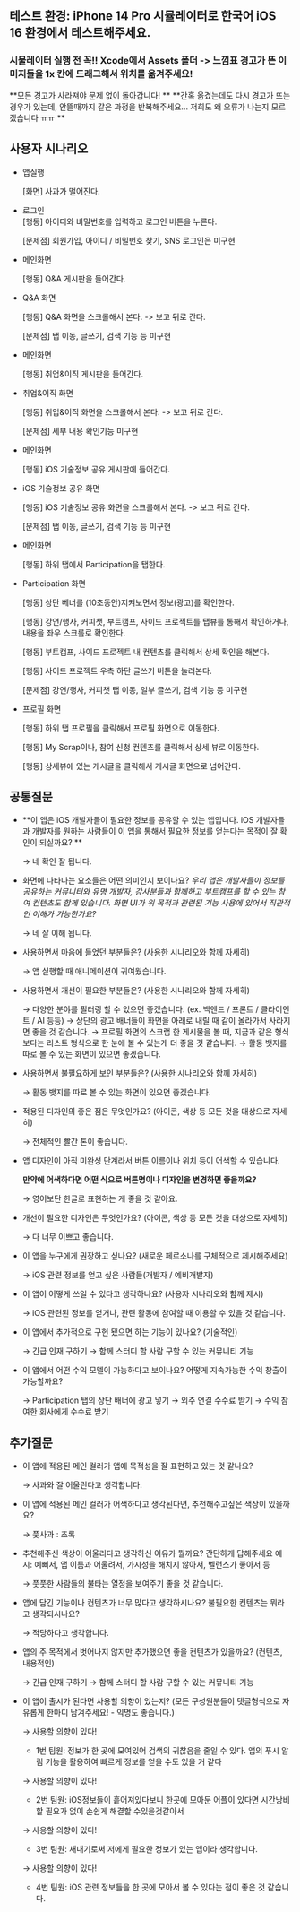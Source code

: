 ## 테스트 환경: iPhone 14 Pro 시뮬레이터로 한국어 iOS 16 환경에서 테스트해주세요.
### 시물레이터 실행 전 꼭!! Xcode에서 Assets 폴더 -> 느낌표 경고가 뜬 이미지들을 1x 칸에 드래그해서 위치를 옮겨주세요!
**모든 경고가 사라져야 문제 없이 돌아갑니다!
**
**간혹 옮겼는데도 다시 경고가 뜨는 경우가 있는데, 안뜰때까지 같은 과정을 반복해주세요... 저희도 왜 오류가 나는지 모르겠습니다 ㅠㅠ
** 



## 사용자 시나리오

- 앱실행
    
    [화면] 사과가 떨어진다. 
    
- 로그인   
    [행동] 아이디와 비밀번호를 입력하고 로그인 버튼을 누른다.
    
    [문제점] 회원가입, 아이디 / 비밀번호 찾기, SNS 로그인은 미구현
    
- 메인화면
    
    [행동] Q&A 게시판을 들어간다. 
    

    
- Q&A 화면
    
    [행동] Q&A 화면을 스크롤해서 본다. -> 보고 뒤로 간다.
    
    [문제점] 탭 이동, 글쓰기, 검색 기능 등 미구현
    
- 메인화면

    [행동] 취업&이직 게시판을 들어간다.
        
- 취업&이직 화면

    [행동] 취업&이직 화면을 스크롤해서 본다. -> 보고 뒤로 간다.
    
    [문제점] 세부 내용 확인기능 미구현
     
- 메인화면
    
    [행동] iOS 기술정보 공유 게시판에 들어간다. 
    
- iOS 기술정보 공유 화면
    
    [행동] iOS 기술정보 공유 화면을 스크롤해서 본다. -> 보고 뒤로 간다.
    
    [문제점] 탭 이동, 글쓰기, 검색 기능 등 미구현
    
- 메인화면

    [행동] 하위 탭에서 Participation을 탭한다.
    
- Participation 화면
    
    [행동] 상단 베너를 (10초동안)지켜보면서 정보(광고)를 확인한다.
    
    [행동] 강연/행사, 커피챗, 부트캠프, 사이드 프로젝트를 탭뷰를 통해서 확인하거나, 내용을 좌우 스크롤로 확인한다.
    
    [행동] 부트캠프, 사이드 프로젝트 내 컨텐츠를 클릭해서 상세 확인을 해본다.
    
    [행동] 사이드 프로젝트 우측 하단 글쓰기 버튼을 눌러본다.
    
    [문제점] 강연/행사, 커피챗 탭 이동, 일부 글쓰기, 검색 기능 등 미구현
    
- 프로필 화면
    
    [행동] 하위 탭 프로필을 클릭해서 프로필 화면으로 이동한다.
    
    [행동] My Scrap이나, 참여 신청 컨텐츠를 클릭해서 상세 뷰로 이동한다.
    
    [행동] 상세뷰에 있는 게시글을 클릭해서 게시글 화면으로 넘어간다.  
    


## 공통질문

- **이 앱은 iOS 개발자들이 필요한 정보를 공유할 수 있는 앱입니다. iOS 개발자들과 개발자를 원하는 사람들이 이 앱을 통해서 필요한 정보를 얻는다는 목적이 잘 확인이 되실까요? 
**
    
     → 네 확인 잘 됩니다.
    

- 화면에 나타나는 요소들은 어떤 의미인지 보이나요?
*우리 앱은 개발자들이 정보를 공유하는 커뮤니티와 유명 개발자, 강사분들과 함께하고 부트캠프를 할 수 있는 참여 컨텐츠도 함께 있습니다.
화면 UI가 위 목적과 관련된 기능 사용에 있어서 직관적인 이해가 가능한가요?*
    
    → 네 잘 이해 됩니다.

- 사용하면서 마음에 들었던 부분들은? (사용한 시나리오와 함께 자세히)
    
    → 앱 실행할 때 애니메이션이 귀여웠습니다.

- 사용하면서 개선이 필요한 부분들은? (사용한 시나리오와 함께 자세히)
    
    → 다양한 분야를 필터링 할 수 있으면 좋겠습니다.
    (ex. 백엔드 / 프론트 / 클라이언트 / AI 등등)
    → 상단의 광고 배너들이 화면을 아래로 내릴 때 같이 올라가서 사라지면 좋을 것 같습니다.
    → 프로필 화면의 스크랩 한 게시물을 볼 때, 지금과 같은 형식보다는 리스트 형식으로 한 눈에 볼 수 있는게 더 좋을 것 같습니다.
    → 활동 뱃지를 따로 볼 수 있는 화면이 있으면 좋겠습니다.
    
- 사용하면서 불필요하게 보인 부분들은? (사용한 시나리오와 함께 자세히)
    
    → 활동 뱃지를 따로 볼 수 있는 화면이 있으면 좋겠습니다.
    
- 적용된 디자인의 좋은 점은 무엇인가요? (아이콘, 색상 등 모든 것을 대상으로 자세히)

    → 전체적인 빨간 톤이 좋습니다.
    
- 앱 디자인이 아직 미완성 단계라서 버튼 이름이나 위치 등이 어색할 수 있습니다.
        
    **만약에 어색하다면 어떤 식으로 버튼명이나 디자인을 변경하면 좋을까요?**
    
    → 영어보단 한글로 표현하는 게 좋을 것 같아요.
    
    
- 개선이 필요한 디자인은 무엇인가요? (아이콘, 색상 등 모든 것을 대상으로 자세히)
    
    → 다 너무 이쁘고 좋습니다.
    
- 이 앱을 누구에게 권장하고 싶나요? (새로운 페르소나를 구체적으로 제시해주세요)
    
    → iOS 관련 정보를 얻고 싶은 사람들(개발자 / 예비개발자)
    
- 이 앱이 어떻게 쓰일 수 있다고 생각하나요? (사용자 시나리오와 함께 제시)
    
    → iOS 관련된 정보를 얻거나, 관련 활동에 참여할 때 이용할 수 있을 것 같습니다.
    
- 이 앱에서 추가적으로 구현 됐으면 하는 기능이 있나요? (기술적인)
    
    → 긴급 인재 구하기
    → 함께 스터디 할 사람 구할 수 있는 커뮤니티 기능

    
- 이 앱에서 어떤 수익 모델이 가능하다고 보이나요? 어떻게 지속가능한 수익 창출이 가능할까요?
    
    → Participation 탭의 상단 배너에 광고 넣기
    → 외주 연결 수수료 받기
    → 수익 참여한 회사에게 수수료 받기



## 추가질문

- 이 앱에 적용된 메인 컬러가 앱에 목적성을 잘 표현하고 있는 것 같나요?
    
    → 사과와 잘 어울린다고 생각합니다.

- 이 앱에 적용된 메인 컬러가 어색하다고 생각된다면, 추천해주고싶은 색상이 있을까요?
    
    → 풋사과 : 초록

- 추천해주신 색상이 어울리다고 생각하신 이유가 뭘까요? 간단하게 답해주세요
    예시: 예뻐서, 앱 이름과 어울려서, 가시성을 해치지 않아서, 벨런스가 좋아서 등
    
    → 풋풋한 사람들의 불타는 열정을 보여주기 좋을 것 같습니다.

- 앱에 담긴 기능이나 컨텐츠가 너무 많다고 생각하시나요? 불필요한 컨텐츠는 뭐라고 생각되시나요?
    
    → 적당하다고 생각합니다.

- 앱의 주 목적에서 벗어나지 않지만 추가했으면 좋을 컨텐츠가 있을까요? (컨텐츠, 내용적인)
    
    → 긴급 인재 구하기
    → 함께 스터디 할 사람 구할 수 있는 커뮤니티 기능 

- 이 앱이 출시가 된다면 사용할 의향이 있는지? (모든 구성원분들이 댓글형식으로 자유롭게 한마디 남겨주세요! - 익명도 좋습니다.)

    → 사용할 의향이 있다!
    - 1번 팀원: 정보가 한 곳에 모여있어 검색의 귀찮음을 줄일 수 있다. 앱의 푸시 알림 기능을 활용하여 빠르게 정보를 얻을 수도 있을 거 같다
    
    → 사용할 의향이 있다!
    - 2번 팀원: iOS정보들이 흩어져있다보니 한곳에 모아둔 어플이 있다면 시간낭비할 필요가 없이 손쉽게 해결할 수있을것같아서

    → 사용할 의향이 있다!
    - 3번 팀원: 새내기로써 저에게 필요한 정보가 있는 앱이라 생각합니다.
    
    → 사용할 의향이 있다!
    - 4번 팀원: iOS 관련 정보들을 한 곳에 모아서 볼 수 있다는 점이 좋은 것 같습니다.
